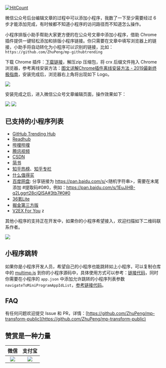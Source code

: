 [![HitCount](http://hits.dwyl.io/ZhuPeng/mp-transform-public.svg)](http://hits.dwyl.io/ZhuPeng/mp-transform-public)

微信公众号后台编辑文章的过程中可以添加小程序，我数了一下至少需要经过 6 步才能添加完成，有时候都不知道小程序的访问路径而不知道怎么操作。

小程序排版小助手帮助大家更方便的在公众号文章中添加小程序，借助 Chrome 插件提供一键轻松添加和排版小程序链接。你只需要在文章中填写浏览器上的链接，小助手将自动转化为小程序可以识别的链接，比如：`https://github.com/ZhuPeng/mp-githubtrending`

下载 Chrome 插件：[下载链接](https://7465-test-3c9b5e-1258459492.tcb.qcloud.la/common/mp-transform.zip)，解压zip 压缩包，将 crx 后缀文件拖入 Chrome 浏览器，参考离线安装方法：[图文详解Chrome插件离线安装方法 - 2019最新终极指南](<http://chromecj.com/utilities/2019-01/1791.html>)，安装完成后，浏览器右上角将出现如下 Logo。

![](https://7465-test-3c9b5e-1258459492.tcb.qcloud.la/common/link-128.png)

安装完成之后，进入微信公众号文章编辑页面，操作效果如下：

![](https://7465-test-3c9b5e-1258459492.tcb.qcloud.la/common/wechat-editor.PNG)
![](https://7465-test-3c9b5e-1258459492.tcb.qcloud.la/common/wechat-xiaoguo.PNG)


## 已支持的小程序列表

* [GitHub Trending Hub](<https://github.com/ZhuPeng/mp-githubtrending>)
* [Readhub](https://readhub.cn/topics)
* [哔哩哔哩](https://www.bilibili.com/)
* [腾讯视频](https://v.qq.com/)
* [CSDN](https://blog.csdn.net/)
* [简书](https://www.jianshu.com/)
* [知乎热榜](https://www.zhihu.com)、[知乎专栏](https://zhuanlan.zhihu.com)
* [什么值得买](https://www.smzdm.com)
* [百度网盘](https://pan.baidu.com): 分享链接为 https://pan.baidu.com/s/<随机字符串>，需要在末尾添加 #提取码#0#0，例如：https://pan.baidu.com/s/1EuJiHB-q2Lggrt28cjQISA#3tb7#0#0 
* [36氪Lite](https://36kr.com)
* [掘金第三方版](https://juejin.im)
* [V2EX For You](https://www.v2ex.com)
z      

其他小程序的支持正在开发中，如果你的小程序希望接入，欢迎扫描如下二维码联系作者。

![](https://7465-test-3c9b5e-1258459492.tcb.qcloud.la/mp-githubtrending/wechat_xiaopeng.jpeg)



##  小程序跳转

如果你是小程序开发人员，希望自己的小程序也能跳转如上小程序，可以复制仓库中的 [multimp.js](multimp.js) 到你的小程序源码中，具体使用方式可以参考：[链接代码](https://github.com/ZhuPeng/mp-githubtrending/blob/master/pages/component/md/md.js#L94)，同时你需要在小程序的 `app.json` 中添加允许跳转的小程序列表参数 `navigateToMiniProgramAppIdList`，[参考链接代码](https://github.com/ZhuPeng/mp-githubtrending/blob/master/app.json#L60)。




## FAQ

有任何问题欢迎提交 Issue 和 PR，详情：[https://github.com/ZhuPeng/mp-transform-public](https://github.com/ZhuPeng/mp-transform-public)




## 赞赏是一种力量

| 微信 | 支付宝 |
| :---: | :----: |
| ![](https://7465-test-3c9b5e-1258459492.tcb.qcloud.la/common/Wechat-zanshang.jpeg) | ![](https://7465-test-3c9b5e-1258459492.tcb.qcloud.la/common/alipay-qrcode.jpeg) |
